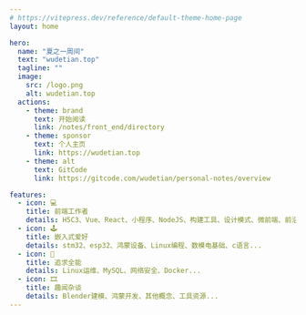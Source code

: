 ```yaml
---
# https://vitepress.dev/reference/default-theme-home-page
layout: home

hero:
  name: "夏之一周间"
  text: "wudetian.top"
  tagline: ""
  image:
    src: /logo.png
    alt: wudetian.top
  actions:
    - theme: brand
      text: 开始阅读
      link: /notes/front_end/directory
    - theme: sponsor
      text: 个人主页
      link: https://wudetian.top
    - theme: alt
      text: GitCode
      link: https://gitcode.com/wudetian/personal-notes/overview

features:
  - icon: 💻
    title: 前端工作者
    details: H5C3、Vue、React、小程序、NodeJS、构建工具、设计模式、微前端、前沿概念...
  - icon: 🕹️
    title: 嵌入式爱好
    details: stm32、esp32、鸿蒙设备、Linux编程、数模电基础、c语言...
  - icon: 🎡
    title: 追求全能
    details: Linux运维、MySQL、网络安全、Docker...
  - icon: 🎞️
    title: 趣闻杂谈
    details: Blender建模、鸿蒙开发、其他概念、工具资源...
---
```


<HomeUnderline/>
<confetti />
